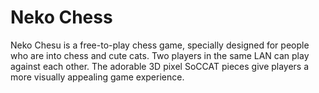 # Neko Chess

Neko Chesu is a free-to-play chess game, specially designed for people who are into chess and cute cats. Two players in the same LAN can play against each other. The adorable 3D pixel SoCCAT pieces give players a more visually appealing game experience.
